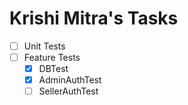# Krishi Mitra's Tasks

- [ ] Unit Tests
- [ ] Feature Tests
  - [x] DBTest
  - [x] AdminAuthTest
  - [ ] SellerAuthTest